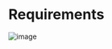# Requirements

![image](https://user-images.githubusercontent.com/114523484/233772302-6ac855cb-e51a-4f0a-b100-913abe51ef7b.png)
